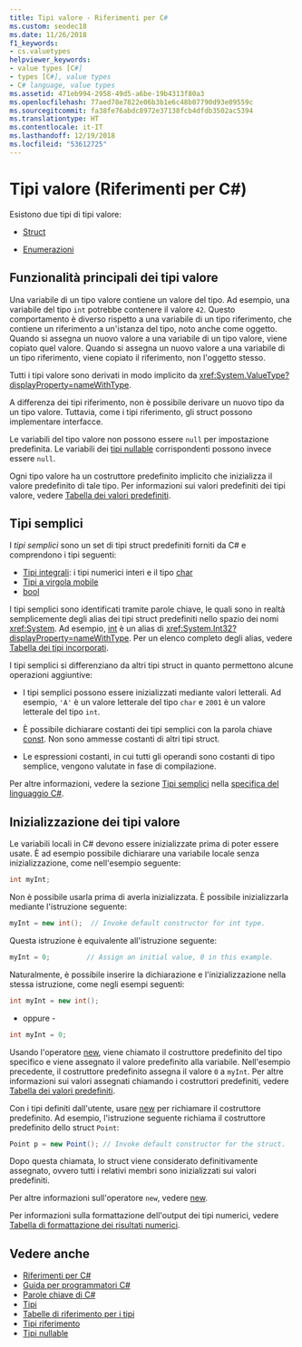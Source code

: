```yaml
---
title: Tipi valore - Riferimenti per C#
ms.custom: seodec18
ms.date: 11/26/2018
f1_keywords:
- cs.valuetypes
helpviewer_keywords:
- value types [C#]
- types [C#], value types
- C# language, value types
ms.assetid: 471eb994-2958-49d5-a6be-19b4313f80a3
ms.openlocfilehash: 77aed78e7822e06b3b1e6c48b07790d93e09559c
ms.sourcegitcommit: fa38fe76abdc8972e37138fcb4dfdb3502ac5394
ms.translationtype: HT
ms.contentlocale: it-IT
ms.lasthandoff: 12/19/2018
ms.locfileid: "53612725"
---
```

# <a name="value-types-c-reference"></a>Tipi valore (Riferimenti per C#)

Esistono due tipi di tipi valore:

- [Struct](struct.md)

- [Enumerazioni](enum.md)

## <a name="main-features-of-value-types"></a>Funzionalità principali dei tipi valore

Una variabile di un tipo valore contiene un valore del tipo. Ad esempio, una variabile del tipo `int` potrebbe contenere il valore `42`. Questo comportamento è diverso rispetto a una variabile di un tipo riferimento, che contiene un riferimento a un'istanza del tipo, noto anche come oggetto. Quando si assegna un nuovo valore a una variabile di un tipo valore, viene copiato quel valore. Quando si assegna un nuovo valore a una variabile di un tipo riferimento, viene copiato il riferimento, non l'oggetto stesso.

Tutti i tipi valore sono derivati in modo implicito da <xref:System.ValueType?displayProperty=nameWithType>.

A differenza dei tipi riferimento, non è possibile derivare un nuovo tipo da un tipo valore. Tuttavia, come i tipi riferimento, gli struct possono implementare interfacce.

Le variabili del tipo valore non possono essere `null` per impostazione predefinita. Le variabili dei [tipi nullable](../../../csharp/programming-guide/nullable-types/index.md) corrispondenti possono invece essere `null`.

Ogni tipo valore ha un costruttore predefinito implicito che inizializza il valore predefinito di tale tipo. Per informazioni sui valori predefiniti dei tipi valore, vedere [Tabella dei valori predefiniti](default-values-table.md).

## <a name="simple-types"></a>Tipi semplici

I *tipi semplici* sono un set di tipi struct predefiniti forniti da C# e comprendono i tipi seguenti:

- [Tipi integrali](integral-types-table.md): i tipi numerici interi e il tipo [char](char.md)
- [Tipi a virgola mobile](floating-point-types-table.md)
- [bool](bool.md)

I tipi semplici sono identificati tramite parole chiave, le quali sono in realtà semplicemente degli alias dei tipi struct predefiniti nello spazio dei nomi <xref:System>. Ad esempio, [int](int.md) è un alias di <xref:System.Int32?displayProperty=nameWithType>. Per un elenco completo degli alias, vedere [Tabella dei tipi incorporati](built-in-types-table.md).

I tipi semplici si differenziano da altri tipi struct in quanto permettono alcune operazioni aggiuntive:

- I tipi semplici possono essere inizializzati mediante valori letterali. Ad esempio, `'A'` è un valore letterale del tipo `char` e `2001` è un valore letterale del tipo `int`.

- È possibile dichiarare costanti dei tipi semplici con la parola chiave [const](const.md). Non sono ammesse costanti di altri tipi struct.

- Le espressioni costanti, in cui tutti gli operandi sono costanti di tipo semplice, vengono valutate in fase di compilazione.

Per altre informazioni, vedere la sezione [Tipi semplici](~/_csharplang/spec/types.md#simple-types) nella [specifica del linguaggio C#](../language-specification/index.md).

## <a name="initializing-value-types"></a>Inizializzazione dei tipi valore

Le variabili locali in C# devono essere inizializzate prima di poter essere usate. È ad esempio possibile dichiarare una variabile locale senza inizializzazione, come nell'esempio seguente:

```csharp
int myInt;
```

Non è possibile usarla prima di averla inizializzata. È possibile inizializzarla mediante l'istruzione seguente:

```csharp
myInt = new int();  // Invoke default constructor for int type.
```

Questa istruzione è equivalente all'istruzione seguente:

```csharp
myInt = 0;         // Assign an initial value, 0 in this example.
```

Naturalmente, è possibile inserire la dichiarazione e l'inizializzazione nella stessa istruzione, come negli esempi seguenti:

```csharp
int myInt = new int();
```

- oppure -

```csharp
int myInt = 0;
```

Usando l'operatore [new](new.md), viene chiamato il costruttore predefinito del tipo specifico e viene assegnato il valore predefinito alla variabile. Nell'esempio precedente, il costruttore predefinito assegna il valore `0` a `myInt`. Per altre informazioni sui valori assegnati chiamando i costruttori predefiniti, vedere [Tabella dei valori predefiniti](default-values-table.md).

Con i tipi definiti dall'utente, usare [new](new.md) per richiamare il costruttore predefinito. Ad esempio, l'istruzione seguente richiama il costruttore predefinito dello struct `Point`:

```csharp
Point p = new Point(); // Invoke default constructor for the struct.
```

Dopo questa chiamata, lo struct viene considerato definitivamente assegnato, ovvero tutti i relativi membri sono inizializzati sui valori predefiniti.

Per altre informazioni sull'operatore `new`, vedere [new](new.md).

Per informazioni sulla formattazione dell'output dei tipi numerici, vedere [Tabella di formattazione dei risultati numerici](formatting-numeric-results-table.md).

## <a name="see-also"></a>Vedere anche

- [Riferimenti per C#](../index.md)
- [Guida per programmatori C#](../../programming-guide/index.md)
- [Parole chiave di C#](index.md)
- [Tipi](types.md)
- [Tabelle di riferimento per i tipi](reference-tables-for-types.md)
- [Tipi riferimento](reference-types.md)
- [Tipi nullable](../../programming-guide/nullable-types/index.md)